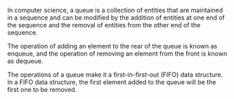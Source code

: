In computer science, a queue is a collection of entities that are maintained in a sequence and can be modified by the addition of entities at one end of the sequence and the removal of entities from the other end of the sequence. 

The operation of adding an element to the rear of the queue is known as enqueue, and the operation of removing an element from the front is known as dequeue.

The operations of a queue make it a first-in-first-out (FIFO) data structure. In a FIFO data structure, the first element added to the queue will be the first one to be removed.
